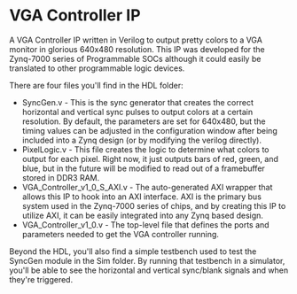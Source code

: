 VGA Controller IP
=================

A VGA Controller IP written in Verilog to output pretty colors to a VGA monitor in glorious 640x480 resolution. This IP was developed for the Zynq-7000 series of Programmable SOCs although it could easily be translated to other programmable logic devices.

There are four files you'll find in the HDL folder:
<ul>
<li>SyncGen.v - This is the sync generator that creates the correct horizontal and vertical sync pulses to output colors at a certain resolution. By default, the parameters are set for 640x480, but the timing values can be adjusted in the configuration window after being included into a Zynq design (or by modifying the verilog directly).</li>
<li>PixelLogic.v - This file creates the logic to determine what colors to output for each pixel. Right now, it just outputs bars of red, green, and blue, but in the future will be modified to read out of a framebuffer stored in DDR3 RAM.</li>
<li>VGA_Controller_v1_0_S_AXI.v - The auto-generated AXI wrapper that allows this IP to hook into an AXI interface. AXI is the primary bus system used in the Zynq-7000 series of chips, and by creating this IP to utilize AXI, it can be easily integrated into any Zynq based design.</li>
<li>VGA_Controller_v1_0.v - The top-level file that defines the ports and parameters needed to get the VGA controller running.</li>
</ul>

Beyond the HDL, you'll also find a simple testbench used to test the SyncGen module in the Sim folder. By running that testbench in a simulator, you'll be able to see the horizontal and vertical sync/blank signals and when they're triggered.